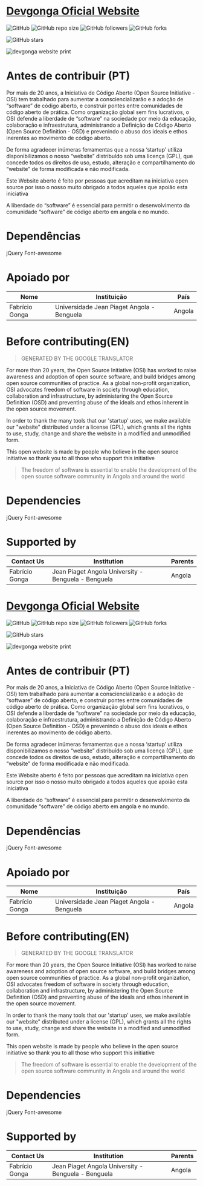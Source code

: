 # [Devgonga 	Oficial Website](https://github.com/DevGonga/devgonga)
![GitHub](https://img.shields.io/github/license/DevGonga/devgonga.svg?style=for-the-badge&label=Licença&color=red) ![GitHub repo size](https://img.shields.io/github/repo-size/DevGonga/devgonga.svg?style=for-the-badge&label=Tamanho&color=) ![GitHub followers](https://img.shields.io/github/followers/DevGonga.svg?style=for-the-badge&label=Seguidores/as)  ![GitHub forks](https://img.shields.io/github/forks/DevGonga/devgonga.svg?style=for-the-badge&label=Garfos)

![GitHub stars](https://img.shields.io/github/stars/devgonga/devgonga.svg?style=for-the-badge&label=Estrelas)

![devgonga website print](https://github.com/DevGonga/devgonga/blob/master/img/print.png)


# Antes de contribuir (PT)
Por mais de 20 anos, a Iniciativa de Código Aberto (Open Source Initiative - OSI) tem trabalhado para aumentar a consciencializarão e a adoção de “software”  de código aberto, e construir pontes entre comunidades de código aberto de prática. Como organização global sem fins lucrativos, o OSI defende a liberdade de “software” na sociedade por meio da educação, colaboração e infraestrutura, administrando a Definição de Código Aberto (Open Source Definition - OSD) e prevenindo o abuso dos ideais e ethos inerentes ao movimento de código aberto.

De forma agradecer inúmeras ferramentas que a nossa ‘startup’ utiliza disponibilizamos o nosso “website”  distribuído sob uma licença (GPL), que concede todos os direitos de uso, estudo, alteração e compartilhamento do “website”  de forma modificada e não modificada. 

Este Website aberto é feito por pessoas que acreditam na iniciativa open source por isso o nosso muito obrigado a todos aqueles que apoião esta iniciativa 
> 
A liberdade do “software” é essencial para permitir o desenvolvimento da comunidade  “software” de código aberto em angola e no mundo.

# Dependências 
jQuery
Font-awesome
# Apoiado por

|  Nome  |  Instituição  |  País |
| ------------ | ------------ | ------------ |
| Fabrício Gonga  |   Universidade Jean Piaget Angola - Benguela |  Angola  |


# Before contributing(EN)
> GENERATED BY THE GOOGLE TRANSLATOR

For more than 20 years, the Open Source Initiative (OSI) has worked to raise awareness and adoption of open source software, and build bridges among open source communities of practice. As a global non-profit organization, OSI advocates freedom of software in society through education, collaboration and infrastructure, by administering the Open Source Definition (OSD) and preventing abuse of the ideals and ethos inherent in the open source movement.

In order to thank the many tools that our 'startup' uses, we make available our "website" distributed under a license (GPL), which grants all the rights to use, study, change and share the website in a modified and unmodified form.

This open website is made by people who believe in the open source initiative so thank you to all those who support this initiative

> The freedom of software is essential to enable the development of the open source software community in Angola and around the world

# Dependencies
jQuery
Font-awesome

# Supported by
|  Contact Us |  Institution  |  Parents |
| ------------ | ------------ | ------------ |
| Fabrício Gonga  |  Jean Piaget Angola University - Benguela - Benguela |  Angola  |



# [Devgonga 	Oficial Website](https://github.com/DevGonga/devgonga)
![GitHub](https://img.shields.io/github/license/DevGonga/devgonga.svg?style=for-the-badge&label=Licença&color=red) ![GitHub repo size](https://img.shields.io/github/repo-size/DevGonga/devgonga.svg?style=for-the-badge&label=Tamanho&color=) ![GitHub followers](https://img.shields.io/github/followers/DevGonga.svg?style=for-the-badge&label=Seguidores/as)  ![GitHub forks](https://img.shields.io/github/forks/DevGonga/devgonga.svg?style=for-the-badge&label=Garfos)

![GitHub stars](https://img.shields.io/github/stars/devgonga/devgonga.svg?style=for-the-badge&label=Estrelas)

![devgonga website print](https://github.com/DevGonga/devgonga/blob/master/img/print.png)


# Antes de contribuir (PT)
Por mais de 20 anos, a Iniciativa de Código Aberto (Open Source Initiative - OSI) tem trabalhado para aumentar a consciencializarão e a adoção de “software”  de código aberto, e construir pontes entre comunidades de código aberto de prática. Como organização global sem fins lucrativos, o OSI defende a liberdade de “software” na sociedade por meio da educação, colaboração e infraestrutura, administrando a Definição de Código Aberto (Open Source Definition - OSD) e prevenindo o abuso dos ideais e ethos inerentes ao movimento de código aberto.

De forma agradecer inúmeras ferramentas que a nossa ‘startup’ utiliza disponibilizamos o nosso “website”  distribuído sob uma licença (GPL), que concede todos os direitos de uso, estudo, alteração e compartilhamento do “website”  de forma modificada e não modificada. 

Este Website aberto é feito por pessoas que acreditam na iniciativa open source por isso o nosso muito obrigado a todos aqueles que apoião esta iniciativa 
> 
A liberdade do “software” é essencial para permitir o desenvolvimento da comunidade  “software” de código aberto em angola e no mundo.

# Dependências 
jQuery
Font-awesome
# Apoiado por

|  Nome  |  Instituição  |  País |
| ------------ | ------------ | ------------ |
| Fabrício Gonga  |   Universidade Jean Piaget Angola - Benguela |  Angola  |


# Before contributing(EN)
> GENERATED BY THE GOOGLE TRANSLATOR

For more than 20 years, the Open Source Initiative (OSI) has worked to raise awareness and adoption of open source software, and build bridges among open source communities of practice. As a global non-profit organization, OSI advocates freedom of software in society through education, collaboration and infrastructure, by administering the Open Source Definition (OSD) and preventing abuse of the ideals and ethos inherent in the open source movement.

In order to thank the many tools that our 'startup' uses, we make available our "website" distributed under a license (GPL), which grants all the rights to use, study, change and share the website in a modified and unmodified form.

This open website is made by people who believe in the open source initiative so thank you to all those who support this initiative

> The freedom of software is essential to enable the development of the open source software community in Angola and around the world

# Dependencies
jQuery
Font-awesome

# Supported by
|  Contact Us |  Institution  |  Parents |
| ------------ | ------------ | ------------ |
| Fabrício Gonga  |  Jean Piaget Angola University - Benguela - Benguela |  Angola  |




